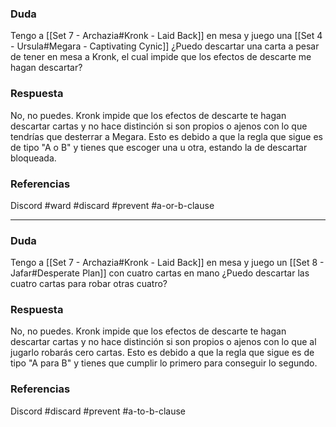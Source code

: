### Duda
Tengo a [[Set 7 - Archazia#Kronk - Laid Back]] en mesa y juego una [[Set 4 - Ursula#Megara - Captivating Cynic]] ¿Puedo descartar una carta a pesar de tener en mesa a Kronk, el cual impide que los efectos de descarte me hagan descartar?
### Respuesta
No, no puedes. Kronk impide que los efectos de descarte te hagan descartar cartas y no hace distinción si son propios o ajenos con lo que tendrías que desterrar a Megara. Esto es debido a que la regla que sigue es de tipo "A o B" y tienes que escoger una u otra, estando la de descartar bloqueada.
### Referencias
Discord
#ward #discard #prevent #a-or-b-clause 

---

### Duda
Tengo a [[Set 7 - Archazia#Kronk - Laid Back]] en mesa y juego un [[Set 8 - Jafar#Desperate Plan]] con cuatro cartas en mano ¿Puedo descartar las cuatro cartas para robar otras cuatro?
### Respuesta
No, no puedes. Kronk impide que los efectos de descarte te hagan descartar cartas y no hace distinción si son propios o ajenos con lo que al jugarlo robarás cero cartas. Esto es debido a que la regla que sigue es de tipo "A para B" y tienes que cumplir lo primero para conseguir lo segundo.
### Referencias
Discord
#discard #prevent #a-to-b-clause